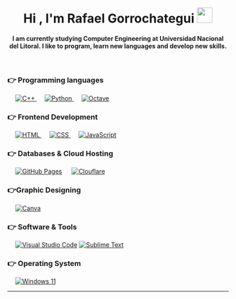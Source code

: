 <h1 align="center">Hi , I'm Rafael Gorrochategui <img src="https://media.giphy.com/media/hvRJCLFzcasrR4ia7z/giphy.gif" width="35"></h1>

<h4 align="center">I am currently studying Computer Engineering at Universidad Nacional del Litoral. I like to program, learn new languages ​​and develop new skills.</h4>
<br>

### 👉 Programming languages

<p align="left"> 
  &emsp;
  <a href="" target="_blank"> 
    <img alt="C++" src="https://img.shields.io/badge/c++-%2300599C.svg?style=for-the-badge&logo=c%2B%2B&logoColor=white">
  </a> 
  &emsp;
   <a href="" target="_blank">
    <img alt="Python" src="https://img.shields.io/badge/python-3670A0?style=for-the-badge&logo=python&logoColor=ffdd54">
  </a>
   &emsp;
   <a href="" target="_blank">
    <img alt="Octave" src="https://img.shields.io/badge/OCTAVE-darkblue?style=for-the-badge&logo=octave&logoColor=fcd683">
  </a>
</p>

### 👉 Frontend Development
<p align="left"> 
  &emsp; 
  <a href="" target="_blank"> 
   <img alt="HTML" src="https://img.shields.io/badge/html5-%23E34F26.svg?style=for-the-badge&logo=html5&logoColor=white">
  </a>   
  &emsp;
  <a href="" target="_blank">
    <img alt="CSS" src="https://img.shields.io/badge/css3-%231572B6.svg?style=for-the-badge&logo=css3&logoColor=white">
  </a> 
  &emsp;
  <a href="" target="_blank"> 
     <img alt="JavaScript" src="https://img.shields.io/badge/javascript-%23323330.svg?style=for-the-badge&logo=javascript&logoColor=%23F7DF1E">
   </a>
</p>

### 👉 Databases & Cloud Hosting
<p align="left">
  &emsp;
    <a href=""><img alt="GitHub Pages" src="https://img.shields.io/badge/github%20pages-121013?style=for-the-badge&logo=github&logoColor=white"></a>
      &emsp;
    <a href=""><img alt="Clouflare" src="https://img.shields.io/badge/Cloudflare-F38020?style=for-the-badge&logo=Cloudflare&logoColor=white"></a>

  
### 👉Graphic Designing
<p align="left">
    &emsp;
  <a href="#">
  	<img alt="Canva" src="https://img.shields.io/badge/Canva-%2300C4CC.svg?style=for-the-badge&logo=Canva&logoColor=white"/>
  </a>
 </p>

 ### 👉 Software & Tools
 
<p>
  &emsp;
    <a href="#"><img alt="Visual Studio Code" src="https://img.shields.io/badge/Visual%20Studio%20Code-0078d7.svg?style=for-the-badge&logo=visual-studio-code&logoColor=white"></a>
  <a href="#"><img alt="Sublime Text" src="https://img.shields.io/badge/sublime_text-%23575757.svg?style=for-the-badge&logo=sublime-text&logoColor=important"></a>
</p>

### 👉 Operating System
&emsp;
    <a href="#"><img alt="Windows 11" src="https://img.shields.io/badge/Windows%2011-%230079d5.svg?style=for-the-badge&logo=Windows%2011&logoColor=white"></a>
<br/>

<hr/>

